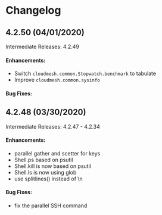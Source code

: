 # Changelog


## 4.2.50 (04/01/2020)

Intermediate Releases: 4.2.49

#### Enhancements:

- Switch `cloudmesh.common.Stopwatch.benchmark` to tabulate
- Improve `cloudmesh.common.sysinfo`

#### Bug Fixes:

## 4.2.48 (03/30/2020)

Intermediate Releases: 4.2.47 - 4.2.34

#### Enhancements:

- parallel gather and scetter for keys
- Shell.ps based on psutil
- Shell.kill is now based on psutil
- Shell.ls is now using glob
- use splitlines() instead of \n

#### Bug Fixes:

- fix the parallel SSH command

